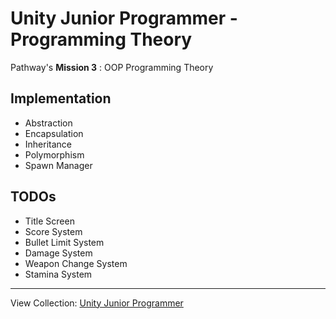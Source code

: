 # Unity Junior Programmer - Programming Theory
Pathway's <b>Mission 3</b> : OOP Programming Theory

## Implementation 
- Abstraction
- Encapsulation
- Inheritance
- Polymorphism
- Spawn Manager

## TODOs
- Title Screen
- Score System
- Bullet Limit System
- Damage System
- Weapon Change System
- Stamina System

---
View Collection: <a href="https://github.com/jazersalazar/Unity-Junior-Programmer">Unity Junior Programmer</a>
